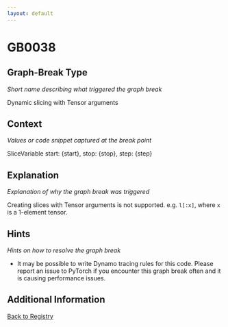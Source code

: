 ```yaml
---
layout: default
---
```

# GB0038

## Graph-Break Type
*Short name describing what triggered the graph break*

Dynamic slicing with Tensor arguments

## Context
*Values or code snippet captured at the break point*

SliceVariable start: {start}, stop: {stop}, step: {step}

## Explanation
*Explanation of why the graph break was triggered*

Creating slices with Tensor arguments is not supported. e.g. `l[:x]`, where `x` is a 1-element tensor.

## Hints
*Hints on how to resolve the graph break*

- It may be possible to write Dynamo tracing rules for this code. Please report an issue to PyTorch if you encounter this graph break often and it is causing performance issues.


## Additional Information

<!-- ADDITIONAL INFORMATION START - Add custom information below this line -->

<!-- ADDITIONAL INFORMATION END -->

[Back to Registry](../index.html)
